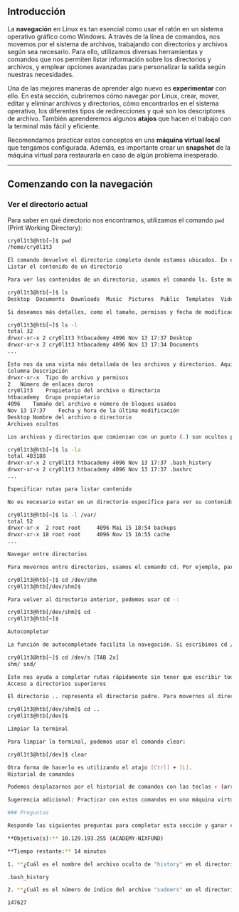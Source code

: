 
## Introducción

La **navegación** en Linux es tan esencial como usar el ratón en un sistema operativo gráfico como Windows. A través de la línea de comandos, nos movemos por el sistema de archivos, trabajando con directorios y archivos según sea necesario. Para ello, utilizamos diversas herramientas y comandos que nos permiten listar información sobre los directorios y archivos, y emplear opciones avanzadas para personalizar la salida según nuestras necesidades.

Una de las mejores maneras de aprender algo nuevo es **experimentar** con ello. En esta sección, cubriremos cómo navegar por Linux, crear, mover, editar y eliminar archivos y directorios, cómo encontrarlos en el sistema operativo, los diferentes tipos de redirecciones y qué son los descriptores de archivo. También aprenderemos algunos **atajos** que hacen el trabajo con la terminal más fácil y eficiente.

Recomendamos practicar estos conceptos en una **máquina virtual local** que tengamos configurada. Además, es importante crear un **snapshot** de la máquina virtual para restaurarla en caso de algún problema inesperado.

---

## Comenzando con la navegación

### Ver el directorio actual

Para saber en qué directorio nos encontramos, utilizamos el comando `pwd` (Print Working Directory):

```bash
cry0l1t3@htb[~]$ pwd
/home/cry0l1t3

El comando devuelve el directorio completo donde estamos ubicados. En este caso, estamos en el directorio /home/cry0l1t3.
Listar el contenido de un directorio

Para ver los contenidos de un directorio, usamos el comando ls. Este muestra los archivos y carpetas del directorio actual:

cry0l1t3@htb[~]$ ls
Desktop  Documents  Downloads  Music  Pictures  Public  Templates  Videos

Si deseamos más detalles, como el tamaño, permisos y fecha de modificación, podemos añadir la opción -l:

cry0l1t3@htb[~]$ ls -l
total 32
drwxr-xr-x 2 cry0l1t3 htbacademy 4096 Nov 13 17:37 Desktop
drwxr-xr-x 2 cry0l1t3 htbacademy 4096 Nov 13 17:34 Documents
...

Esto nos da una vista más detallada de los archivos y directorios. Aquí podemos ver la siguiente información:
Columna	Descripción
drwxr-xr-x	Tipo de archivo y permisos
2	Número de enlaces duros
cry0l1t3	Propietario del archivo o directorio
htbacademy	Grupo propietario
4096	Tamaño del archivo o número de bloques usados
Nov 13 17:37	Fecha y hora de la última modificación
Desktop	Nombre del archivo o directorio
Archivos ocultos

Los archivos y directorios que comienzan con un punto (.) son ocultos por defecto. Para verlos, usamos el comando ls -la:

cry0l1t3@htb[~]$ ls -la
total 403188
drwxr-xr-x 2 cry0l1t3 htbacademy 4096 Nov 13 17:37 .bash_history
drwxr-xr-x 2 cry0l1t3 htbacademy 4096 Nov 13 17:37 .bashrc
...

Especificar rutas para listar contenido

No es necesario estar en un directorio específico para ver su contenido. Podemos listar los archivos de otro directorio especificando su ruta:

cry0l1t3@htb[~]$ ls -l /var/
total 52
drwxr-xr-x  2 root root     4096 Mai 15 18:54 backups
drwxr-xr-x 18 root root     4096 Nov 15 16:55 cache
...

Navegar entre directorios

Para movernos entre directorios, usamos el comando cd. Por ejemplo, para cambiar al directorio /dev/shm, simplemente escribimos:

cry0l1t3@htb[~]$ cd /dev/shm
cry0l1t3@htb[/dev/shm]$

Para volver al directorio anterior, podemos usar cd -:

cry0l1t3@htb[/dev/shm]$ cd -
cry0l1t3@htb[~]$

Autocompletar

La función de autocompletado facilita la navegación. Si escribimos cd /dev/s y presionamos [TAB] dos veces, el shell nos mostrará las opciones disponibles que comienzan con "s":

cry0l1t3@htb[~]$ cd /dev/s [TAB 2x]
shm/ snd/

Esto nos ayuda a completar rutas rápidamente sin tener que escribir todo el nombre.
Acceso a directorios superiores

El directorio .. representa el directorio padre. Para movernos al directorio superior, usamos cd ..:

cry0l1t3@htb[/dev/shm]$ cd ..
cry0l1t3@htb[/dev]$

Limpiar la terminal

Para limpiar la terminal, podemos usar el comando clear:

cry0l1t3@htb[/dev]$ clear

Otra forma de hacerlo es utilizando el atajo [Ctrl] + [L].
Historial de comandos

Podemos desplazarnos por el historial de comandos con las teclas ↑ (arriba) y ↓ (abajo). Además, podemos buscar en el historial con [Ctrl] + [R] y escribir una parte del comando que queremos encontrar.

Sugerencia adicional: Practicar con estos comandos en una máquina virtual es una excelente forma de aprender y familiarizarse con la terminal. A medida que avances, te será útil conocer otras combinaciones y atajos que agilicen tu trabajo.

### Preguntas

Responde las siguientes preguntas para completar esta sección y ganar cubos.

**Objetivo(s):** 10.129.193.255 (ACADEMY-NIXFUND)

**Tiempo restante:** 14 minutos

1. **¿Cuál es el nombre del archivo oculto de "history" en el directorio home del usuario htb-user?**

.bash_history

2. **¿Cuál es el número de índice del archivo "sudoers" en el directorio "/etc"?**

147627